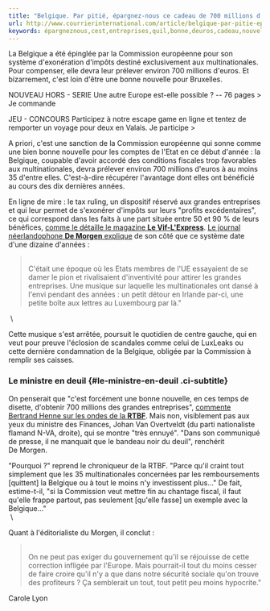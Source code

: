 ```yaml
---
title: "Belgique. Par pitié, épargnez-nous ce cadeau de 700 millions d’euros"
url: http://www.courrierinternational.com/article/belgique-par-pitie-epargnez-nous-ce-cadeau-de-700-millions-deuros
keywords: épargneznous,cest,entreprises,quil,bonne,deuros,cadeau,nouvelle,belgique,pitié,multinationales,700,millions,commission,grandes
---
```

La Belgique a été épinglée par la Commission européenne pour son système d'exonération d'impôts destiné exclusivement aux multinationales. Pour compenser, elle devra leur prélever environ 700 millions d'euros. Et bizarrement, c'est loin d'être une bonne nouvelle pour Bruxelles.

NOUVEAU HORS - SERIE Une autre Europe est-elle possible ? -- 76 pages \> Je commande

JEU - CONCOURS Participez à notre escape game en ligne et tentez de remporter un voyage pour deux en Valais. Je participe \>

A priori, c'est une sanction de la Commission européenne qui sonne comme une bien bonne nouvelle pour les comptes de l'Etat en ce début d'année : la Belgique, coupable d'avoir accordé des conditions fiscales trop favorables aux multinationales, devra prélever environ 700 millions d'euros à au moins 35 d'entre elles. C'est-à-dire récupérer l'avantage dont elles ont bénéficié au cours des dix dernières années.

En ligne de mire : le tax ruling, un dispositif réservé aux grandes entreprises et qui leur permet de s'exonérer d'impôts sur leurs "profits excédentaires", ce qui correspond dans les faits à une part située entre 50 et 90 % de leurs bénéfices, [comme le détaille le magazine **Le Vif-L'Express**](http://trends.levif.be/economie/politique-economique/la-belgique-doit-recuperer-700-millions-aupres-de-35-multinationales-van-overtveldt-et-le-voka-s-insurgent/article-normal-448843.html). [Le journal néerlandophone **De Morgen** explique](http://www.demorgen.be/opinie/kan-de-regering-stoppen-met-de-indruk-te-wekken-dat-alleen-in-de-sociale-zekerheid-profiteurs-zitten-b6410a56/) de son côté que ce système date d'une dizaine d'années :  

>  \
> C'était une époque où les Etats membres de l'UE essayaient de se damer le pion et rivalisaient d'inventivité pour attirer les grandes entreprises. Une musique sur laquelle les multinationales ont dansé à l'envi pendant des années : un petit détour en Irlande par-ci, une petite boîte aux lettres au Luxembourg par là."

 \

Cette musique s'est arrêtée, poursuit le quotidien de centre gauche, qui en veut pour preuve l'éclosion de scandales comme celui de LuxLeaks ou cette dernière condamnation de la Belgique, obligée par la Commission à remplir ses caisses.

### Le ministre en deuil {#le-ministre-en-deuil .ci-subtitle}

On penserait que "c'est forcément une bonne nouvelle, en ces temps de disette, d'obtenir 700 millions des grandes entreprises", [commente Bertrand Henne sur les ondes de la **RTBF**](http://www.rtbf.be/info/article/detail_j-irai-cracher-sur-vos-700-millions-bertrand-henne?id=9183309&utm_source=rtbfinfo&utm_campaign=social_share&utm_medium=fb_share). Mais non, visiblement pas aux yeux du ministre des Finances, Johan Van Overtveldt (du parti nationaliste flamand N-VA, droite), qui se montre "très ennuyé". "Dans son communiqué de presse, il ne manquait que le bandeau noir du deuil", renchérit De Morgen.

"Pourquoi ?" reprend le chroniqueur de la RTBF. "Parce qu'il craint tout simplement que les 35 multinationales concernées par les remboursements \[quittent\] la Belgique ou à tout le moins n'y investissent plus..." De fait, estime-t-il, "si la Commission veut mettre fin au chantage fiscal, il faut qu'elle frappe partout, pas seulement \[qu'elle fasse\] un exemple avec la Belgique..."\
 \

Quant à l'éditorialiste du Morgen, il conclut :  

>  \
> On ne peut pas exiger du gouvernement qu'il se réjouisse de cette correction infligée par l'Europe. Mais pourrait-il tout du moins cesser de faire croire qu'il n'y a que dans notre sécurité sociale qu'on trouve des profiteurs ? Ça semblerait un tout, tout petit peu moins hypocrite."

Carole Lyon
